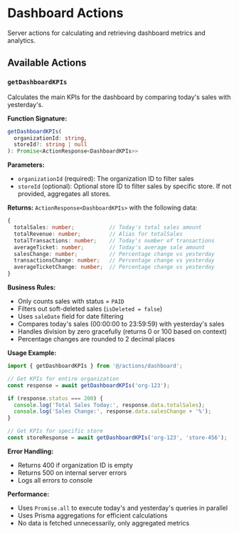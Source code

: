 # Dashboard Actions

Server actions for calculating and retrieving dashboard metrics and analytics.

## Available Actions

### `getDashboardKPIs`

Calculates the main KPIs for the dashboard by comparing today's sales with yesterday's.

**Function Signature:**
```typescript
getDashboardKPIs(
  organizationId: string,
  storeId?: string | null
): Promise<ActionResponse<DashboardKPIs>>
```

**Parameters:**
- `organizationId` (required): The organization ID to filter sales
- `storeId` (optional): Optional store ID to filter sales by specific store. If not provided, aggregates all stores.

**Returns:**
`ActionResponse<DashboardKPIs>` with the following data:

```typescript
{
  totalSales: number;           // Today's total sales amount
  totalRevenue: number;         // Alias for totalSales
  totalTransactions: number;    // Today's number of transactions
  averageTicket: number;        // Today's average sale amount
  salesChange: number;          // Percentage change vs yesterday
  transactionsChange: number;   // Percentage change vs yesterday
  averageTicketChange: number;  // Percentage change vs yesterday
}
```

**Business Rules:**
- Only counts sales with status = `PAID`
- Filters out soft-deleted sales (`isDeleted = false`)
- Uses `saleDate` field for date filtering
- Compares today's sales (00:00:00 to 23:59:59) with yesterday's sales
- Handles division by zero gracefully (returns 0 or 100 based on context)
- Percentage changes are rounded to 2 decimal places

**Usage Example:**

```typescript
import { getDashboardKPIs } from '@/actions/dashboard';

// Get KPIs for entire organization
const response = await getDashboardKPIs('org-123');

if (response.status === 200) {
  console.log('Total Sales Today:', response.data.totalSales);
  console.log('Sales Change:', response.data.salesChange + '%');
}

// Get KPIs for specific store
const storeResponse = await getDashboardKPIs('org-123', 'store-456');
```

**Error Handling:**
- Returns 400 if organization ID is empty
- Returns 500 on internal server errors
- Logs all errors to console

**Performance:**
- Uses `Promise.all` to execute today's and yesterday's queries in parallel
- Uses Prisma aggregations for efficient calculations
- No data is fetched unnecessarily, only aggregated metrics
